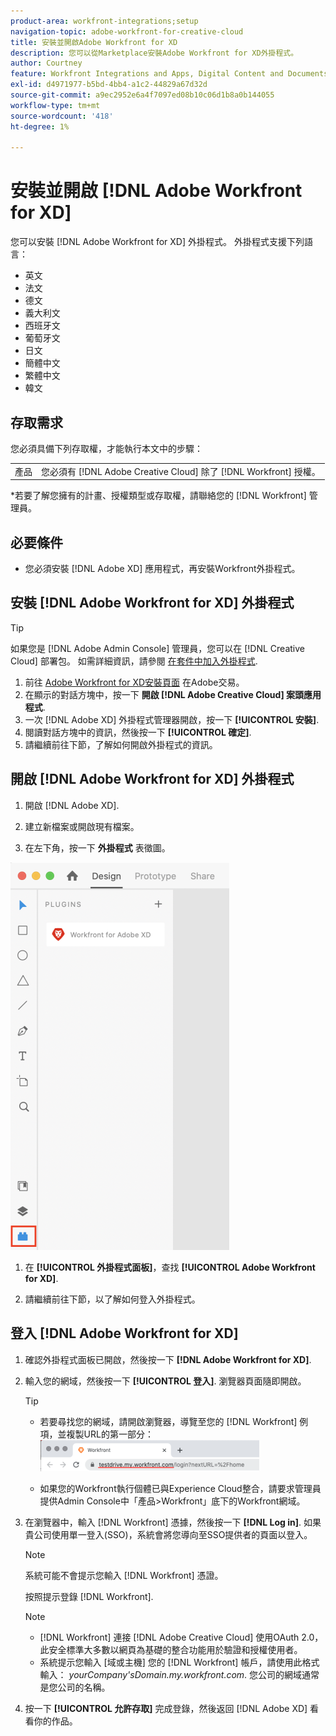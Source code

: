 ```yaml
---
product-area: workfront-integrations;setup
navigation-topic: adobe-workfront-for-creative-cloud
title: 安裝並開啟Adobe Workfront for XD
description: 您可以從Marketplace安裝Adobe Workfront for XD外掛程式。
author: Courtney
feature: Workfront Integrations and Apps, Digital Content and Documents
exl-id: d4971977-b5bd-4bb4-a1c2-44829a67d32d
source-git-commit: a9ec2952e6a4f7097ed08b10c06d1b8a0b144055
workflow-type: tm+mt
source-wordcount: '418'
ht-degree: 1%

---
```


# 安裝並開啟 [!DNL Adobe Workfront for XD]

您可以安裝 [!DNL Adobe Workfront for XD] 外掛程式。 外掛程式支援下列語言：

* 英文
* 法文
* 德文
* 義大利文
* 西班牙文
* 葡萄牙文
* 日文
* 簡體中文
* 繁體中文
* 韓文

## 存取需求

您必須具備下列存取權，才能執行本文中的步驟：

<table style="table-layout:auto"> 
 <col> 
 </col> 
 <col> 
 </col> 
 <tbody> 
 <!-- <tr> 
   <td role="rowheader">[!DNL Adobe Workfront] plan*</td> 
   <td> <p>[!UICONTROL Pro] or higher</p> </td> 
  </tr> 
  <tr data-mc-conditions=""> 
   <td role="rowheader">[!DNL Adobe Workfront] license*</td> 
   <td> <p>[!UICONTROL Work] or [!UICONTROL Plan]</p> </td> 
  </tr> -->
  <tr> 
   <td role="rowheader">產品</td> 
   <td>您必須有 [!DNL Adobe Creative Cloud] 除了 [!DNL Workfront] 授權。</td> 
  </tr> 
 </tbody> 
</table>

&#42;若要了解您擁有的計畫、授權類型或存取權，請聯絡您的 [!DNL Workfront] 管理員。

## 必要條件

* 您必須安裝 [!DNL Adobe XD] 應用程式，再安裝Workfront外掛程式。

## 安裝 [!DNL Adobe Workfront for XD] 外掛程式

>[!TIP]
>
>如果您是 [!DNL Adobe Admin Console] 管理員，您可以在 [!DNL Creative Cloud] 部署包。 如需詳細資訊，請參閱 [在套件中加入外掛程式](https://helpx.adobe.com/in/enterprise/using/manage-extensions.html).


1. 前往 [Adobe Workfront for XD安裝頁面](https://exchange.adobe.com/apps/cc/4c3566f9?pluginId=4c3566f9&amp;workflow=share) 在Adobe交易。
1. 在顯示的對話方塊中，按一下 **開啟 [!DNL Adobe Creative Cloud] 案頭應用程式**.
1. 一次 [!DNL Adobe XD] 外掛程式管理器開啟，按一下 **[!UICONTROL 安裝]**.
1. 閱讀對話方塊中的資訊，然後按一下 **[!UICONTROL 確定]**.
1. 請繼續前往下節，了解如何開啟外掛程式的資訊。

## 開啟 [!DNL Adobe Workfront for XD] 外掛程式

1. 開啟 [!DNL Adobe XD].

1. 建立新檔案或開啟現有檔案。

1. 在左下角，按一下 **外掛程式** 表徵圖。

![](assets/xd-plugin-window-350x620.png)

1. 在 **[!UICONTROL 外掛程式面板]**，查找 **[!UICONTROL Adobe Workfront for XD]**.

1. 請繼續前往下節，以了解如何登入外掛程式。

## 登入 [!DNL Adobe Workfront for XD]

1. 確認外掛程式面板已開啟，然後按一下 **[!DNL Adobe Workfront for XD]**.
1. 輸入您的網域，然後按一下 **[!UICONTROL 登入]**. 瀏覽器頁面隨即開啟。

   >[!TIP]
   >
   >* 若要尋找您的網域，請開啟瀏覽器，導覽至您的 [!DNL Workfront] 例項，並複製URL的第一部分：\
      >![](assets/domain-350x50.png)
   >
   > * 如果您的Workfront執行個體已與Experience Cloud整合，請要求管理員提供Admin Console中「產品>Workfront」底下的Workfront網域。


1. 在瀏覽器中，輸入 [!DNL Workfront] 憑據，然後按一下 **[!DNL Log in]**. 如果貴公司使用單一登入(SSO)，系統會將您導向至SSO提供者的頁面以登入。

   >[!NOTE]
   >
   >系統可能不會提示您輸入 [!DNL Workfront] 憑證。

   按照提示登錄 [!DNL Workfront].

   >[!NOTE]
   >
   >* [!DNL Workfront] 連接 [!DNL Adobe Creative Cloud] 使用OAuth 2.0，此安全標準大多數以網頁為基礎的整合功能用於驗證和授權使用者。
   >* 系統提示您輸入 [域或主機] 您的 [!DNL Workfront] 帳戶，請使用此格式輸入： *yourCompany&#39;sDomain.my.workfront.com*. 您公司的網域通常是您公司的名稱。


1. 按一下 **[!UICONTROL 允許存取]** 完成登錄，然後返回 [!DNL Adobe XD] 看看你的作品。

 
